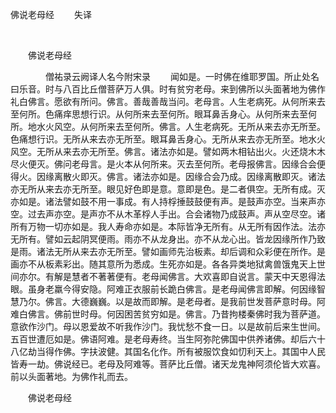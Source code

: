   佛说老母经
                        　　失译

                        
        　      


　　佛说老母经

　　　　僧祐录云阙译人名今附宋录
　　闻如是。一时佛在维耶罗国。所止处名曰乐音。时与八百比丘僧菩萨万人俱。时有贫穷老母。来到佛所以头面著地为佛作礼白佛言。愿欲有所问。佛言。善哉善哉当问。老母言。人生老病死。从何所来去至何所。色痛痒思想行识。从何所来去至何所。眼耳鼻舌身心。从何所来去至何所。地水火风空。从何所来去至何所。佛言。人生老病死。无所从来去亦无所至。色痛想行识。无所从来去亦无所至。眼耳鼻舌身心。无所从来去亦无所至。地水火风空。无所从来去亦无所至。佛言。诸法亦如是。譬如两木相钻出火。火还烧木木尽火便灭。佛问老母言。是火本从何所来。灭去至何所。老母报佛言。因缘合会便得火。因缘离散火即灭。佛言。诸法亦如是。因缘合会乃成。因缘离散即灭。诸法亦无所从来去亦无所至。眼见好色即是意。意即是色。是二者俱空。无所有成。灭亦如是。诸法譬如鼓不用一事成。有人持桴捶鼓鼓便有声。是鼓声亦空。当来声亦空。过去声亦空。是声亦不从木革桴人手出。合会诸物乃成鼓声。声从空尽空。诸所有万物一切亦如是。我人寿命亦如是。本际皆净无所有。从无所有因作法。法亦无所有。譬如云起阴冥便雨。雨亦不从龙身出。亦不从龙心出。皆龙因缘所作乃致是雨。诸法无所从来去亦无所至。譬如画师先治板素。却后调和众彩便在所作。是画亦不从板素彩出。随其意所为悉成。生死亦如是。各各异类地狱禽兽饿鬼天上世间亦尔。有解是慧者不著著便有。老母闻佛言。大欢喜即自说言。蒙天中天恩得法眼。虽身老羸今得安隐。阿难正衣服前长跪白佛言。是老母闻佛言即解。何因缘智慧乃尔。佛言。大德巍巍。以是故而即解。是老母者。是我前世发菩萨意时母。阿难白佛言。佛前世时母。何因困苦贫穷如是。佛言。乃昔拘楼秦佛时我为菩萨道。意欲作沙门。母以恩爱故不听我作沙门。我忧愁不食一日。以是故前后来生世间。五百世遭厄如是。佛语阿难。是老母寿终。当生阿弥陀佛国中供养诸佛。却后六十八亿劫当得作佛。字扶波健。其国名化作。所有被服饮食如忉利天上。其国中人民皆寿一劫。佛说经已。老母及阿难等。菩萨比丘僧。诸天龙鬼神阿须伦皆大欢喜。前以头面著地。为佛作礼而去。

　　佛说老母经


